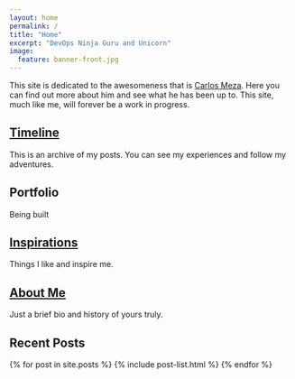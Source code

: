 ```yaml
---
layout: home
permalink: /
title: "Home"
excerpt: "DevOps Ninja Guru and Unicorn"
image:
  feature: banner-front.jpg
---
```

This site is dedicated to the awesomeness that is [Carlos Meza](https://www.linkedin.com/in/cmeza99). Here you can find out more about him and see what he has been up to. This site, much like me, will forever be a work in progress.

<div class="tiles">

<div class="tile">
  <h2 class="post-title"><a href="/archive/" title="Post archive">Timeline</a></h2>
  <p class="post-excerpt">This is an archive of my posts. You can see my experiences and follow my adventures.</p>
</div><!-- /.tile -->

<div class="tile">
  <h2 class="post-title">Portfolio</h2>
  <p class="post-excerpt">Being built</p>
</div><!-- /.tile -->

<div class="tile">
  <h2 class="post-title"><a href="/likes/" title="Things I like">Inspirations</a></h2>
  <p class="post-excerpt">Things I like and inspire me.</p>
</div><!-- /.tiles -->

<div class="tile">
  <h2 class="post-title"><a href="/about/" title="About Carlos Meza">About Me</a></h2>
  <p class="post-excerpt">Just a brief bio and history of yours truly.</p>
</div><!-- /.tile -->

</div><!-- /.tile -->

<div style="clear:both"></div>

## Recent Posts

<div class="tiles">
{% for post in site.posts %}
	{% include post-list.html %}
{% endfor %}
</div><!-- /.tiles -->

